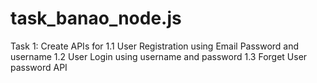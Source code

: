 # task_banao_node.js
Task 1:     Create APIs for     1.1 User Registration using Email Password and username     1.2 User Login using username and password     1.3 Forget User password API

